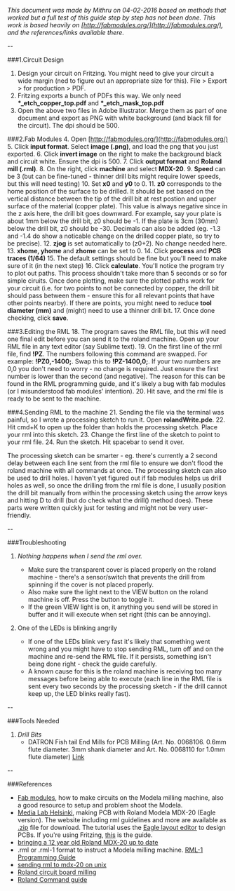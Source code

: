 

*This document was made by Mithru on 04-02-2016 based on methods that worked but a full test of this guide step by step has not been done. This work is based heavily on [http://fabmodules.org/](http://fabmodules.org/), and the references/links available there.*

--

###1.Circuit Design

1. Design your circuit on Fritzing.  You might need to give your circuit a wide margin (ned to figure out an appropriate size for this). File > Export > for production > PDF.
2.  Fritzing exports a bunch of PDFs this way. We only need **\*\_etch\_copper\_top.pdf** and **\*\_etch\_mask\_top.pdf**
3. Open the above two files in Adobe Illustrator. Merge them as part of one document and export as PNG with white background (and black fill for the circuit). The dpi should be 500.

###2.Fab Modules
4. Open [http://fabmodules.org/](http://fabmodules.org/)
5. Click **input format**. Select **image (.png)**, and load the png that you just exported.
6. Click **invert image** on the right to make the background black and circuit white. Ensure the dpi is 500.
7. Click **output format** and **Roland mill (.rml)**. 
8. On the right, click **machine** and select **MDX-20**.
9. **Speed** can be 3 (but can be fine-tuned - thinner drill bits might require lower speeds, but this will need testing)
10. Set **x0** and **y0** to 0.
11. **z0** corresponds to the home position of the surface to be drilled. It should be set based on the vertical distance between the tip of the drill bit at rest postion and upper surface of the material (copper plate). This value is always negative since in the z axis here, the drill bit goes downward. For example, say your plate is about 1mm below the drill bit, z0 should be -1. If the plate is 3cm (30mm) below the drill bit, z0 should be -30. Decimals can also be added (eg. -1.3 and -1.4 do show a noticable change on the drilled copper plate, so try to be precise). 
12. **zjog** is set automatically to (z0+2). No change needed here.
13.  **xhome, yhome** and **zhome** can be set to 0.
14. Click **process** and **PCB traces (1/64)**
15. The default settings should be fine but you'll need to make sure of it (in the next step) 
16. Click **calculate**. You'll notice the program try to plot out paths. This process shouldn't take more than 5 seconds or so for simple ciruits. Once done plotting, make sure the plotted paths work for your circuit (i.e.  for two points to not be connected by copper, the drill bit should pass between them - ensure this for all relevant points that have other points nearby). If there are points, you might need to reduce **tool diameter (mm)** and (might) need to use a thinner drill bit.
17. Once done checking, click **save**.

###3.Editing the RML
18. The program saves the RML file, but this will need one final edit before you can send it to the roland machine. Open up your RML file in any text editor (say Sublime text). 
19. On the first line of the rml file, find **!PZ**. The numbers following this command are swapped. For example: **!PZ0,-1400;**. Swap this to **!PZ-1400,0;**. If your two numbers are 0,0 you don't need to worry - no change is required. Just ensure the first number is lower than the second (and negative). The reason for this can be found in the RML programming guide, and it's likely a bug with fab modules (or I misunderstood fab modules' intention).
20. Hit save, and the rml file is ready to be sent to the machine.

###4.Sending RML to the machine
21. Sending the file via the terminal was painful, so I wrote a processing sketch to run it. Open **rolandWrite.pde**. 
22. Hit cmd+K to open up the folder than holds the processing sketch. Place your rml into this sketch. 
23. Change the first line of the sketch to point to your rml file. 
24. Run the sketch. Hit spacebar to send it over. 

The processing sketch can be smarter - eg. there's currently a 2 second delay between each line sent from the rml file to ensure we don't flood the roland machine with all commands at once. The processing sketch can also be used to drill holes. I haven't yet figured out if fab modules helps us drill holes as well, so once the drilling from the rml file is done, I usually position the drill bit manually from within the processing sketch using the arrow keys and hitting D to drill (but do check what the drill() method does). These parts were written quickly just for testing and might not be very user-friendly. 

	
--
	  	

###Troubleshooting

1. *Nothing happens when I send the rml over.*  

	* Make sure the transparent cover is placed properly on the roland machine - there's a sensor/switch that prevents the drill from spinning if the cover is not placed properly.   
	* Also make sure the light next to the VIEW button on the roland machine is off. Press the button to toggle it. 
	* If the green VIEW light is on, it anything you send will be stored in buffer and it will execute when set right (this can be annoying).
2. One of the LEDs is blinking angrily
	* If one of the LEDs blink very fast it's likely that something went wrong and you might have to stop sending RML, turn off and on the machine and re-send the RML file. If it persists, something isn't being done right - check the guide carefully.
	* A known cause for this is the roland machine is receiving too many messages before being able to execute (each line in the RML file is sent every two seconds by the processing sketch - if the drill cannot keep up, the LED blinks really fast).
	
	
--

###Tools Needed
1. *Drill Bits*
	* DATRON Fish tail End Mills for PCB Milling (Art. No. 0068106.  0.6mm flute diameter. 3mm shank diameter and Art. No. 0068110 for 1.0mm flute diameter)
[Link](https://www.datron.com/shop/6mmdia-pcbfishtailmillx3mmshk.html)


--

###References

 - [Fab modules](http://fab.cba.mit.edu/content/processes/PCB/modela.html), how to make circuits on the Modela milling machine, also a good resource to setup and problem shoot the Modela.
 - [Media Lab Helsinki](http://mlab.taik.fi/paja/?p=1874), making PCB with Roland Modela MDX-20 (Eagle version). The website including rml guidelines and more are available as [.zip](http://mlab.taik.fi/paja/wp-content/uploads/2011/01/eagle_files4roland_modela.zip) file for download. The tutorial uses the [Eagle layout editor](http://www.cadsoftusa.com/eagle-pcb-design-software/) to design PCBs. If you're using Fritzing, [this](http://mlab.taik.fi/paja/?p=2768) is the guide.
 - [bringing a 12 year old Roland MDX-20 up to date](http://vonkonow.com/wordpress/2012/08/bringing-a-12-year-old-roland-mdx-20-up-to-date/)
 - .rml or .rml-1 format to instruct a Modela milling machine. [RML-1 Programming Guide](http://mlab.taik.fi/paja/wp-content/uploads/2011/01/RML1_Command_GuideENVer100.pdf)
 - [sending rml to mdx-20 on unix](http://fab.cba.mit.edu/classes/MIT/961.04/topics/pcb_modela.html)
 - [Roland circuit board milling](http://shop.itp.nyu.edu/PCBStation/roland-modela/roland-circuitboard-milling)
 - [Roland Command guide](http://altlab.org/d/content/m/pangelo/ideas/rml_command_guide_en_v100.pdf)